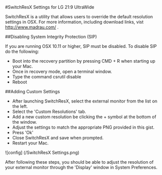 #SwitchResX Settings for LG 21:9 UltraWide

SwitchResX is a utility that allows users to override the default resolution settings in OSX. For more information, including download links, vist http://www.madrau.com/ .

##Disabling System Integrity Protection (SIP)

If you are running OSX 10.11 or higher, SIP must be disabled. To disable SIP do the following:
  - Boot into the recovery partition by pressing CMD + R when starting up your Mac.
  - Once in recovery mode, open a terminal window.
  - Type the command csrutil disable
  - Reboot

##Adding Custom Settings
  - After launching SwitchResX, select the external monitor from the list on the left. 
  - Select the 'Custom Resolutions' tab.
  - Add a new custom resolution be clicking the + symbol at the bottom of the window.
  - Adjust the settings to match the appropriate PNG provided in this gist.
  - Press 'Ok'
  - Close SwitchResX and save when prompted.
  - Restart your Mac.
  
  ![config] (/SwitchResX Settings.png)
  
  
  After following these steps, you should be able to adjust the resolution of your external monitor through the 'Display'    window in System Preferences. 
